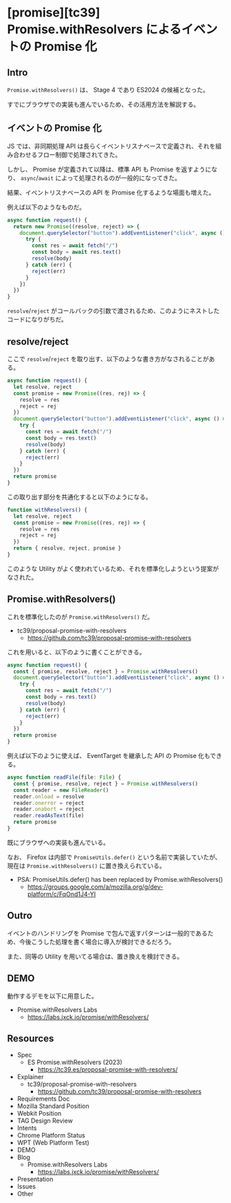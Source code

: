 # [promise][tc39] Promise.withResolvers によるイベントの Promise 化

## Intro

`Promise.withResolvers()` は、 Stage 4 であり ES2024 の候補となった。

すでにブラウザでの実装も進んでいるため、その活用方法を解説する。


## イベントの Promise 化

JS では、非同期処理 API は長らくイベントリスナベースで定義され、それを組み合わせるフロー制御で処理されてきた。

しかし、 Promise が定義されて以降は、標準 API も Promise を返すようになり、 `async`/`await` によって処理されるのが一般的になってきた。

結果、イベントリスナベースの API を Promise 化するような場面も増えた。

例えば以下のようなものだ。

```js
async function request() {
  return new Promise((resolve, reject) => {
    document.querySelector("button").addEventListener("click", async () => {
      try {
        const res = await fetch("/")
        const body = await res.text()
        resolve(body)
      } catch (err) {
        reject(err)
      }
    })
  })
}
```

`resolve`/`reject` がコールバックの引数で渡されるため、このようにネストしたコードになりがちだ。


## resolve/reject

ここで `resolve`/`reject` を取り出す、以下のような書き方がなされることがある。

```js
async function request() {
  let resolve, reject
  const promise = new Promise((res, rej) => {
    resolve = res
    reject = rej
  })
  document.querySelector("button").addEventListener("click", async () => {
    try {
      const res = await fetch("/")
      const body = res.text()
      resolve(body)
    } catch (err) {
      reject(err)
    }
  })
  return promise
}
```

この取り出す部分を共通化すると以下のようになる。

```js
function withResolvers() {
  let resolve, reject
  const promise = new Promise((res, rej) => {
    resolve = res
    reject = rej
  })
  return { resolve, reject, promise }
}
```

このような Utility がよく使われているため、それを標準化しようという提案がなされた。


## Promise.withResolvers()

これを標準化したのが `Promise.withResolvers()` だ。

- tc39/proposal-promise-with-resolvers
  - https://github.com/tc39/proposal-promise-with-resolvers

これを用いると、以下のように書くことができる。

```js
async function request() {
  const { promise, resolve, reject } = Promise.withResolvers()
  document.querySelector("button").addEventListener("click", async () => {
    try {
      const res = await fetch("/")
      const body = res.text()
      resolve(body)
    } catch (err) {
      reject(err)
    }
  })
  return promise
}
```

例えば以下のように使えば、 EventTarget を継承した API の Promise 化もできる。

```js
async function readFile(file: File) {
  const { promise, resolve, reject } = Promise.withResolvers()
  const reader = new FileReader()
  reader.onload = resolve
  reader.onerror = reject
  reader.onabort = reject
  reader.readAsText(file)
  return promise
}
```

既にブラウザへの実装も進んでいる。

なお、 Firefox は内部で `PromiseUtils.defer()` という名前で実装していたが、現在は `Promise.withResolvers()` に置き換えられている。

- PSA: PromiseUtils.defer() has been replaced by Promise.withResolvers()
  - https://groups.google.com/a/mozilla.org/g/dev-platform/c/FqOnd1J4-YI


## Outro

イベントのハンドリングを Promise で包んで返すパターンは一般的であるため、今後こうした処理を書く場合に導入が検討できるだろう。

また、同等の Utility を用いてる場合は、置き換えを検討できる。


## DEMO

動作するデモを以下に用意した。

- Promise.withResolvers Labs
  - https://labs.jxck.io/promise/withResolvers/


## Resources

- Spec
  - ES Promise.withResolvers (2023)
    - https://tc39.es/proposal-promise-with-resolvers/
- Explainer
  - tc39/proposal-promise-with-resolvers
    - https://github.com/tc39/proposal-promise-with-resolvers
- Requirements Doc
- Mozilla Standard Position
- Webkit Position
- TAG Design Review
- Intents
- Chrome Platform Status
- WPT (Web Platform Test)
- DEMO
- Blog
  - Promise.withResolvers Labs
    - https://labs.jxck.io/promise/withResolvers/
- Presentation
- Issues
- Other